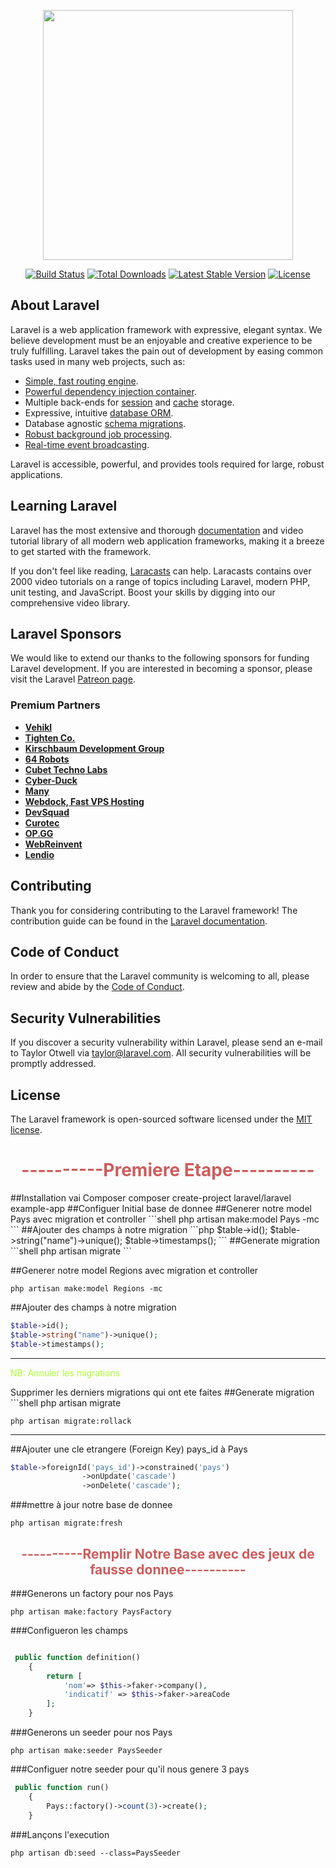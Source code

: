 <p align="center"><a href="https://laravel.com" target="_blank"><img src="https://raw.githubusercontent.com/laravel/art/master/logo-lockup/5%20SVG/2%20CMYK/1%20Full%20Color/laravel-logolockup-cmyk-red.svg" width="400"></a></p>

<p align="center">
<a href="https://travis-ci.org/laravel/framework"><img src="https://travis-ci.org/laravel/framework.svg" alt="Build Status"></a>
<a href="https://packagist.org/packages/laravel/framework"><img src="https://img.shields.io/packagist/dt/laravel/framework" alt="Total Downloads"></a>
<a href="https://packagist.org/packages/laravel/framework"><img src="https://img.shields.io/packagist/v/laravel/framework" alt="Latest Stable Version"></a>
<a href="https://packagist.org/packages/laravel/framework"><img src="https://img.shields.io/packagist/l/laravel/framework" alt="License"></a>
</p>

## About Laravel

Laravel is a web application framework with expressive, elegant syntax. We believe development must be an enjoyable and creative experience to be truly fulfilling. Laravel takes the pain out of development by easing common tasks used in many web projects, such as:

- [Simple, fast routing engine](https://laravel.com/docs/routing).
- [Powerful dependency injection container](https://laravel.com/docs/container).
- Multiple back-ends for [session](https://laravel.com/docs/session) and [cache](https://laravel.com/docs/cache) storage.
- Expressive, intuitive [database ORM](https://laravel.com/docs/eloquent).
- Database agnostic [schema migrations](https://laravel.com/docs/migrations).
- [Robust background job processing](https://laravel.com/docs/queues).
- [Real-time event broadcasting](https://laravel.com/docs/broadcasting).

Laravel is accessible, powerful, and provides tools required for large, robust applications.

## Learning Laravel

Laravel has the most extensive and thorough [documentation](https://laravel.com/docs) and video tutorial library of all modern web application frameworks, making it a breeze to get started with the framework.

If you don't feel like reading, [Laracasts](https://laracasts.com) can help. Laracasts contains over 2000 video tutorials on a range of topics including Laravel, modern PHP, unit testing, and JavaScript. Boost your skills by digging into our comprehensive video library.

## Laravel Sponsors

We would like to extend our thanks to the following sponsors for funding Laravel development. If you are interested in becoming a sponsor, please visit the Laravel [Patreon page](https://patreon.com/taylorotwell).

### Premium Partners

- **[Vehikl](https://vehikl.com/)**
- **[Tighten Co.](https://tighten.co)**
- **[Kirschbaum Development Group](https://kirschbaumdevelopment.com)**
- **[64 Robots](https://64robots.com)**
- **[Cubet Techno Labs](https://cubettech.com)**
- **[Cyber-Duck](https://cyber-duck.co.uk)**
- **[Many](https://www.many.co.uk)**
- **[Webdock, Fast VPS Hosting](https://www.webdock.io/en)**
- **[DevSquad](https://devsquad.com)**
- **[Curotec](https://www.curotec.com/services/technologies/laravel/)**
- **[OP.GG](https://op.gg)**
- **[WebReinvent](https://webreinvent.com/?utm_source=laravel&utm_medium=github&utm_campaign=patreon-sponsors)**
- **[Lendio](https://lendio.com)**

## Contributing

Thank you for considering contributing to the Laravel framework! The contribution guide can be found in the [Laravel documentation](https://laravel.com/docs/contributions).

## Code of Conduct

In order to ensure that the Laravel community is welcoming to all, please review and abide by the [Code of Conduct](https://laravel.com/docs/contributions#code-of-conduct).

## Security Vulnerabilities

If you discover a security vulnerability within Laravel, please send an e-mail to Taylor Otwell via [taylor@laravel.com](mailto:taylor@laravel.com). All security vulnerabilities will be promptly addressed.

## License

The Laravel framework is open-sourced software licensed under the [MIT license](https://opensource.org/licenses/MIT).
<h1 align="center" style="color: indianred">
----------Premiere Etape----------
</h1>
##Installation vai Composer
composer create-project laravel/laravel example-app
##Configuer Initial base de donnee
##Generer notre model Pays avec migration et controller
```shell
php artisan make:model Pays -mc
```
##Ajouter des champs à notre migration
```php
$table->id();
$table->string("name")->unique();
$table->timestamps();
```
##Generate migration
```shell
php artisan migrate
```

##Generer notre model Regions avec migration et controller
```shell
php artisan make:model Regions -mc
```
##Ajouter des champs à notre migration
```php
$table->id();
$table->string("name")->unique();
$table->timestamps();
```

***
<p style="color: greenyellow">NB: Annuler les  migrations</p>
Supprimer les derniers migrations qui ont ete faites 
##Generate migration
```shell
php artisan migrate

```shell
php artisan migrate:rollack
```
***


##Ajouter une cle etrangere (Foreign Key) pays_id à Pays  
```php
$table->foreignId('pays_id')->constrained('pays')
                ->onUpdate('cascade')
                ->onDelete('cascade');
```
###mettre à jour notre base de donnee
```shell
php artisan migrate:fresh
```
<h2 align="center" style="color: indianred">
----------Remplir Notre Base avec des jeux de fausse donnee----------
</h2>


###Generons un factory pour nos Pays
```shell
php artisan make:factory PaysFactory   
```
###Configueron les champs
```php

 public function definition()
    {
        return [
            'nom'=> $this->faker->company(),
            'indicatif' => $this->faker->areaCode
        ];
    }
```
###Generons un seeder pour nos Pays
```shell
php artisan make:seeder PaysSeeder
```
###Configuer notre seeder pour qu'il nous genere 3 pays
```php
 public function run()
    {
        Pays::factory()->count(3)->create();
    }
```
###Lançons l'execution 
```shell
php artisan db:seed --class=PaysSeeder
```
